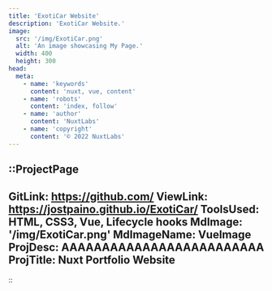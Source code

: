 ```yaml
---
title: 'ExotiCar Website'
description: 'ExotiCar Website.'
image:
  src: '/img/ExotiCar.png'
  alt: 'An image showcasing My Page.'
  width: 400
  height: 300
head:
  meta:
    - name: 'keywords'
      content: 'nuxt, vue, content'
    - name: 'robots'
      content: 'index, follow'
    - name: 'author'
      content: 'NuxtLabs'
    - name: 'copyright'
      content: '© 2022 NuxtLabs'
---
```


::ProjectPage
---
GitLink: https://github.com/
ViewLink: https://jostpaino.github.io/ExotiCar/
ToolsUsed: HTML, CSS3, Vue, Lifecycle hooks
MdImage: '/img/ExotiCar.png'
MdImageName: VueImage
ProjDesc: AAAAAAAAAAAAAAAAAAAAAAAAA
ProjTitle: Nuxt Portfolio Website
---

::
